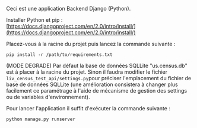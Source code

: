 Ceci est une application Backend Django (Python).

Installer Python et pip : [https://docs.djangoproject.com/en/2.0/intro/install/](https://docs.djangoproject.com/en/2.0/intro/install/)

Placez-vous à la racine du projet puis lancez la commande suivante : 

`pip install -r /path/to/requirements.txt`

(MODE DEGRADE) Par défaut la base de données SQLLite "us.census.db" est à placer à la racine du projet. Sinon il faudra modifier le fichier `liv_census_test_api/settings.py`pour préciser l'emplacement du fichier de base de données SQLLite (une amélioration consistera à changer plus facilement ce paramétrage à l'aide de mécanisme de gestion des settings ou de variables d'environnement).

Pour lancer l'application il suffit d'exécuter la commande suivante : 

`python manage.py runserver`
